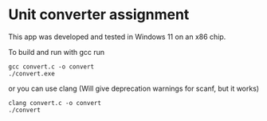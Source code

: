 # Unit converter assignment

This app was developed and tested in Windows 11 on an x86 chip.

To build and run with gcc run
```
gcc convert.c -o convert
./convert.exe
```

or you can use clang (Will give deprecation warnings for scanf, but it works)

```
clang convert.c -o convert
./convert
```
